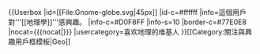 {{Userbox
  |id=[[File:Gnome-globe.svg|45px]]
  |id-c=#ffffff
  |info=這個用戶對'''[[地理學]]'''感興趣。
  |info-c=#D0F8FF
  |info-s=10
  |border-c=#77E0E8
  |nocat={{{nocat|}}}
  |usercategory=喜欢地理的维基人
}}<noinclude>[[Category:關注與興趣用戶框模板|Geo]]</noinclude>